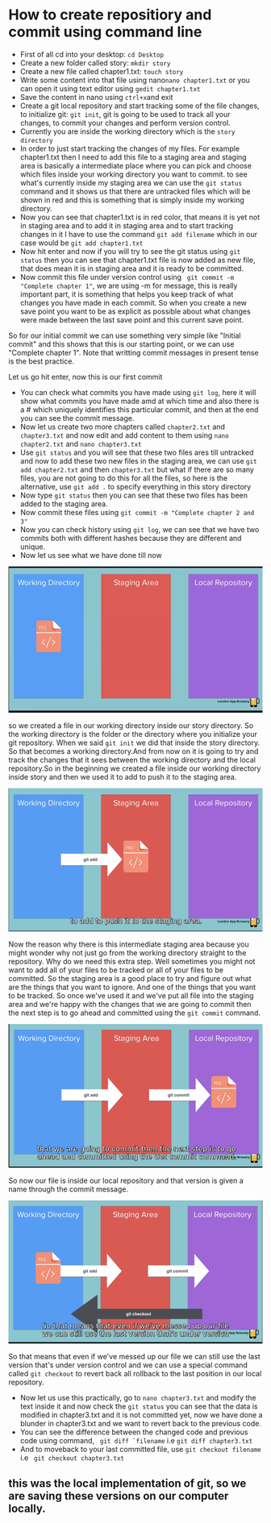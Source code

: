# How to create repositiory and commit using command line

* First of all cd into your desktop: ``` cd Desktop ```
* Create a new folder called story: ``` mkdir story ```
* Create a new file called chapter1.txt: ``` touch story ```
* Write some content into that file using nano``` nano chapter1.txt ``` or you can open it using text editor using ``` gedit chapter1.txt ```
* Save the content in nano using ``` ctrl+x ```and exit
* Create a git local repository and start tracking some of the file changes, to initialize git: ``` git init ```, git is going to be used to track all your changes, to commit your changes and perform version control.
* Currently you are inside the working directory which is the ``` story directory ```
* In order to just start tracking the changes of my files. For example chapter1.txt then I need to add this file to a staging area and staging area is basically a intermediate place where you can pick and choose which files inside your working directory you want to commit. to see what's currently inside my staging area we can use the ``` git status ``` command and it shows us that there are untracked files which will be shown in red and this is something that is simply inside my working directory.
* Now you can see that chapter1.txt is in red color, that means it is yet not in staging area and to add it in staging area and to start tracking changes in it I have to use the command ``` git add filename ``` which in our case would be ``` git add chapter1.txt ```
* Now hit enter and now if you will try to see the git status using ``` git status ``` then you can see that chapter1.txt file is now added as new file, that does mean it is in staging area and it is ready to be committed.
* Now commit this file under version control using ``` git commit -m "Complete chapter 1"```, we are using -m for message, this is really important part, it is something that helps you keep track of what changes you have made in each commit. So when you create a new save point you want to be as explicit as possible about what changes were made between the last save point and this current save point.

So for our initial commit we can use something very simple like "Initial commit" and this shows that this is our starting point, or we can use "Complete chapter 1". Note that writting commit messages in present tense is the best practice.

Let us go hit enter, now this is our first commit

* You can check what commits you have made using ``` git log ```, here it will show what commits you have made amd at which time and also there is a # which uniquely identifies this particular commit, and then at the end you can see the commit message.
* Now let us create two more chapters called ``` chapter2.txt ``` and ``` chapter3.txt ``` and now edit and add content to them using ``` nano chapter2.txt ``` and ``` nano chapter3.txt ``` 
* Use ``` git status ``` and you will see that these two files ares till untracked and now to add these two new files in the staging area, we can use  ``` git add chapter2.txt ``` and then ``` chapter3.txt ``` but what if there are so many files, you are not going to do this for all the files, so here is the alternative, use ``` git add . ``` to specify everything in this story directory
* Now type ``` git status ``` then you can see that these two files has been added to the staging area.
* Now commit these files using ``` git commit -m "Complete chapter 2 and 3" ```
* Now you can check history using ``` git log ```, we can see that we have two commits both with different hashes because they are different and unique.
* Now let us see what we have done till now

![git1](https://github.com/tannuchoudhary/WebDev/blob/main/Images/git1.png)

so we created a file in our working directory inside our story directory. So the working directory is the folder or the directory where you initialize your git repository. When we said ``` git init ``` we did that inside the story directory. So that becomes a working directory.And from now on it is going to try and track the changes that it sees between the working directory and the local repository.So in the beginning we created a file inside our working directory inside story and then we used it to add to push it to the staging area.

![git2](https://github.com/tannuchoudhary/WebDev/blob/main/Images/git2.png)


Now the reason why there is this intermediate staging area because you might wonder why not just go from the working directory straight to the repository. Why do we need this extra step. Well sometimes you might not want to add all of your files to be tracked or all of your files to be committed. So the staging area is a good place to try and figure out what are the things that you want to ignore. And one of the things that you want to be tracked. So once we've used it and we've put all file into the staging area and we're happy with the changes that we are going to commit then the next step is to go ahead and committed using the ```git commit``` command.

![git3](https://github.com/tannuchoudhary/WebDev/blob/main/Images/git3.png)

So now our file is inside our local repository and that version is given a name through the commit message.

![git4](https://github.com/tannuchoudhary/WebDev/blob/main/Images/git4.png)

So that means that even if we've messed up our file we can still use the last version that's under version control and we can use a special command called ``` git checkout ``` to revert back all rollback to the last position in our local repository.

* Now let us use this practically, go to ``` nano chapter3.txt ``` and modify the text inside it and now check the ``` git status ``` you can see that the data is modified in chapter3.txt and it is not committed yet, now we have done a blunder in chapter3.txt and we want to revert back to the previous code.
* You can see the difference between the changed code and previous code using command, ``` git diff `filename``` i.e ``` git diff chapter3.txt ```
* And to moveback to your last committed file, use ``` git checkout filename ``` i.e ``` git checkout chapter3.txt```

## this was the local implementation of git, so we are saving these versions on our computer locally.
